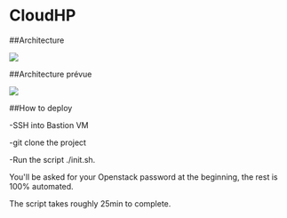 # CloudHP

##Architecture

<img src="cloudhp_archi.png">

##Architecture prévue

<img src="cloudhp_archi_v2.png">

##How to deploy

-SSH into Bastion VM

-git clone the project

-Run the script ./init.sh.

You'll be asked for your Openstack password at the beginning,
the rest is 100% automated.

The script takes roughly 25min to complete.
